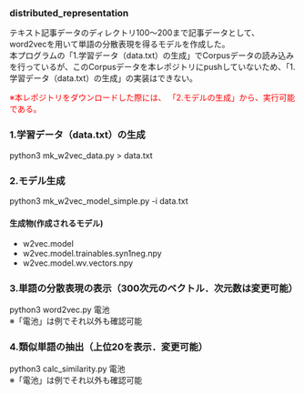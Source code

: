<!DOCTYPE html>
<html lang="ja">
 <head>
  <meta chartype="UTF-8">
 </head>
 <body>
  <h1 style="font-size: 16px;">distributed_representation</h1>
    <p>
     テキスト記事データのディレクトリ100～200まで記事データとして、word2vecを用いて単語の分散表現を得るモデルを作成した。<br>
     本プログラムの「1.学習データ（data.txt）の生成」でCorpusデータの読み込みを行っているが、このCorpusデータを本レポジトリにpushしていないため、「1.学習データ（data.txt）の生成」の実装はできない。
    </p>
     <p style="color: red;">※本レポジトリをダウンロードした際には、 「2.モデルの生成」から、実行可能である。</p>
    <h3>1.学習データ（data.txt）の生成</h3>
    <p>
     python3 mk_w2vec_data.py > data.txt
    </p>
    <h3>2.モデル生成</h3>
    <p>
     python3 mk_w2vec_model_simple.py -i data.txt
    </p>
  <h4>生成物(作成されるモデル)</h4>
   <ul>
    <li>w2vec.model</li>                     
    <li>w2vec.model.trainables.syn1neg.npy</li>
    <li>w2vec.model.wv.vectors.npy</li>
  </ul>
 <h3>3.単語の分散表現の表示（300次元のベクトル．次元数は変更可能） </h3>
   <p>python3 word2vec.py 電池<br>
   ※「電池」は例でそれ以外も確認可能</p>
 <h3>4.類似単語の抽出（上位20を表示．変更可能）</h3>
   <p>python3 calc_similarity.py 電池<br>
   ※「電池」は例でそれ以外も確認可能</p>
 </body>
</html>
 
